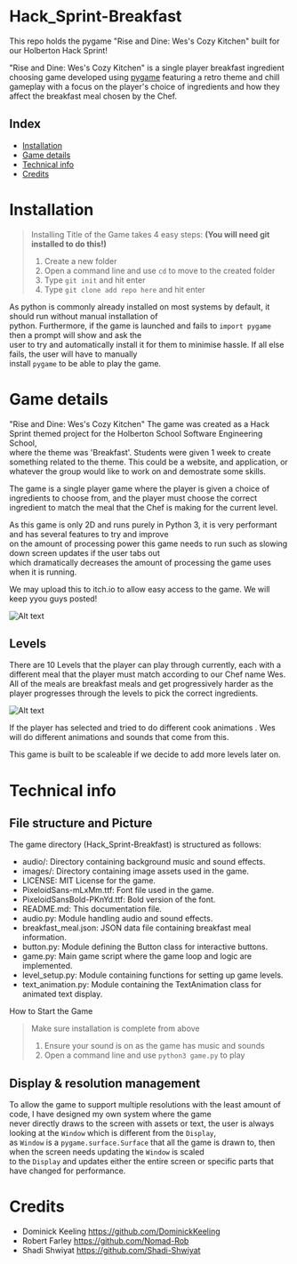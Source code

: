 # Hack_Sprint-Breakfast
This repo holds the pygame "Rise and Dine: Wes's Cozy Kitchen" built for our Holberton Hack Sprint!

"Rise and Dine: Wes's Cozy Kitchen" is a single player breakfast ingredient choosing game developed using [pygame](https://www.pygame.org/news) featuring a retro theme and chill gameplay with a focus on the player's choice of ingredients and how they affect the breakfast meal chosen by the Chef.

## Index

- [Installation](#installation)
- [Game details](#game-details)
- [Technical info](#technical-info)
- [Credits](#credits)

<h1 id="installation">Installation</h1>

> Installing Title of the Game takes 4 easy steps: **(You will need git installed to do this!)**
> 1. Create a new folder
> 2. Open a command line and use `cd` to move to the created folder
> 3. Type `git init` and hit enter
> 4. Type `git clone add repo here` and hit enter

As python is commonly already installed on most systems by default, it should run without manual installation of  
python. Furthermore, if the game is launched and fails to `import pygame` then a prompt will show and ask the  
user to try and automatically install it for them to minimise hassle. If all else fails, the user will have to manually  
install `pygame` to be able to play the game.

<h1 id="game-details">Game details</h1>

"Rise and Dine: Wes's Cozy Kitchen" 
The game was created as a Hack Sprint themed project for the Holberton School Software Engineering School,  
where the theme was 'Breakfast'. Students were given 1 week to create something related to the theme. This could be a website,
and application, or whatever the group would like to work on and demostrate some skills.

The game is a single player game where the player is given a choice of ingredients to choose from,
and the player must choose the correct ingredient to match the meal that the Chef is making for the current level.

As this game is only 2D and runs purely in Python 3, it is very performant and has several features to try and improve  
on the amount of processing power this game needs to run such as slowing down screen updates if the user tabs out  
which dramatically decreases the amount of processing the game uses when it is running.

We may upload this to itch.io to allow easy access to the game. We will keep yyou guys posted!

<img src="https://github.com/Shadi-Shwiyat/Hack_Sprint-Breakfast/blob/main/images/big%20game%20title.jpg" alt="Alt text" title="Level 5">

## Levels

There are 10 Levels that the player can play through currently, each with a different meal that the player must match according to
our Chef name Wes. All of the meals are breakfast meals and get progressively harder as the player progresses through the
levels to pick the correct ingredients.

<img src="https://github.com/Shadi-Shwiyat/Hack_Sprint-Breakfast/blob/main/images/level_5.jpg" alt="Alt text" title="Level 5">

If the player has selected and tried to do different cook animations . Wes will do different animations and sounds that come from this.

This game is built to be scaleable if we decide to add more levels later on.

<h1 id="technical-info">Technical info</h1>

## File structure and Picture

The game directory (Hack_Sprint-Breakfast) is structured as follows:
* audio/: Directory containing background music and sound effects.
* images/: Directory containing image assets used in the game.
* LICENSE: MIT License for the game.
* PixeloidSans-mLxMm.ttf: Font file used in the game.
* PixeloidSansBold-PKnYd.ttf: Bold version of the font.
* README.md: This documentation file.
* audio.py: Module handling audio and sound effects.
* breakfast_meal.json: JSON data file containing breakfast meal information.
* button.py: Module defining the Button class for interactive buttons.
* game.py: Main game script where the game loop and logic are implemented.
* level_setup.py: Module containing functions for setting up game levels.
* text_animation.py: Module containing the TextAnimation class for animated text display.
  

How to Start the Game
> Make sure installation is complete from above
> 1. Ensure your sound is on as the game has music and sounds
> 2. Open a command line and use `python3 game.py` to play


## Display & resolution management

To allow the game to support multiple resolutions with the least amount of code, I have designed my own system where the game  
never directly draws to the screen with assets or text, the user is always looking at the `Window` which is different from the `Display`,  
as `Window` is a `pygame.surface.Surface` that all the game is drawn to, then when the screen needs updating the `Window` is scaled  
to the `Display` and updates either the entire screen or specific parts that have changed for performance.


<h1 id="credits">Credits</h1>

- Dominick Keeling <https://github.com/DominickKeeling>
- Robert Farley <https://github.com/Nomad-Rob>
- Shadi Shwiyat <https://github.com/Shadi-Shwiyat>
